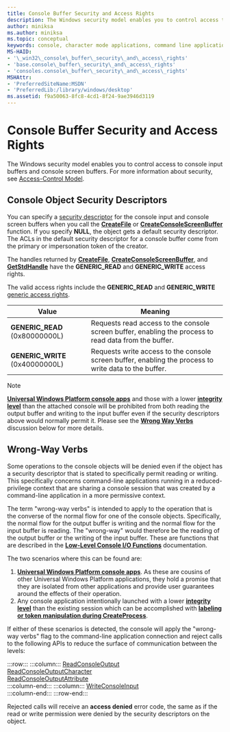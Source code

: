 ```yaml
---
title: Console Buffer Security and Access Rights
description: The Windows security model enables you to control access to console input buffers and console screen buffers. For more information about security, see Access-Control Model.
author: miniksa
ms.author: miniksa
ms.topic: conceptual
keywords: console, character mode applications, command line applications, terminal applications, console api
MS-HAID:
- '\_win32\_console\_buffer\_security\_and\_access\_rights'
- 'base.console\_buffer\_security\_and\_access\_rights'
- 'consoles.console\_buffer\_security\_and\_access\_rights'
MSHAttr:
- 'PreferredSiteName:MSDN'
- 'PreferredLib:/library/windows/desktop'
ms.assetid: f9a50063-8fc8-4cd1-8f24-9ae3946d3119
---
```


# Console Buffer Security and Access Rights

The Windows security model enables you to control access to console input buffers and console screen buffers. For more information about security, see [Access-Control Model](/windows/win32/secauthz/access-control-model).

## Console Object Security Descriptors

You can specify a [security descriptor](/windows/win32/secauthz/security-descriptors) for the console input and console screen buffers when you call the [**CreateFile**](/windows/win32/api/fileapi/nf-fileapi-createfilea) or [**CreateConsoleScreenBuffer**](createconsolescreenbuffer.md) function. If you specify **NULL**, the object gets a default security descriptor. The ACLs in the default security descriptor for a console buffer come from the primary or impersonation token of the creator.

The handles returned by [**CreateFile**](/windows/win32/api/fileapi/nf-fileapi-createfilea), [**CreateConsoleScreenBuffer**](createconsolescreenbuffer.md), and [**GetStdHandle**](getstdhandle.md) have the **GENERIC\_READ** and **GENERIC\_WRITE** access rights.

The valid access rights include the **GENERIC\_READ** and **GENERIC\_WRITE** [generic access rights](/windows/win32/secauthz/generic-access-rights).

| Value | Meaning |
|-|-|
| **GENERIC\_READ** (0x80000000L)  | Requests read access to the console screen buffer, enabling the process to read data from the buffer. |
| **GENERIC\_WRITE** (0x40000000L) | Requests write access to the console screen buffer, enabling the process to write data to the buffer. |

> [!NOTE]
> **[Universal Windows Platform console apps](/windows/uwp/launch-resume/console-uwp)** and those with a lower **[integrity level](/windows/win32/secauthz/mandatory-integrity-control)** than the attached console will be prohibited from both reading the output buffer and writing to the input buffer even if the security descriptors above would normally permit it. Please see the **[Wrong Way Verbs](#wrong-way-verbs)** discussion below for more details.

## Wrong-Way Verbs

Some operations to the console objects will be denied even if the object has a security descriptor that is stated to specifically permit reading or writing. This specifically concerns command-line applications running in a reduced-privilege context that are sharing a console session that was created by a command-line application in a more permissive context.

The term "wrong-way verbs" is intended to apply to the operation that is the converse of the normal flow for one of the console objects. Specifically, the normal flow for the output buffer is writing and the normal flow for the input buffer is reading. The "wrong-way" would therefore be the reading of the output buffer or the writing of the input buffer. These are functions that are described in the **[Low-Level Console I/O Functions](low-level-console-i-o.md)** documentation.

The two scenarios where this can be found are:

1. **[Universal Windows Platform console apps](/windows/uwp/launch-resume/console-uwp)**. As these are cousins of other Universal Windows Platform applications, they hold a promise that they are isolated from other applications and provide user guarantees around the effects of their operation.
1. Any console application intentionally launched with a lower **[integrity level](/windows/win32/secauthz/mandatory-integrity-control)** than the existing session which can be accomplished with **[labeling or token manipulation during CreateProcess](/previous-versions/dotnet/articles/bb625960(v=msdn.10))**.

If either of these scenarios is detected, the console will apply the "wrong-way verbs" flag to the command-line application connection and reject calls to the following APIs to reduce the surface of communication between the levels:

:::row:::
    :::column:::
        [ReadConsoleOutput](readconsoleoutput.md)  
        [ReadConsoleOutputCharacter](readconsoleoutputcharacter.md)  
        [ReadConsoleOutputAttribute](readconsoleoutputattribute.md)  
    :::column-end:::
    :::column:::
        [WriteConsoleInput](writeconsoleinput.md)  
    :::column-end:::
:::row-end:::

Rejected calls will receive an **access denied** error code, the same as if the read or write permission were denied by the security descriptors on the object.